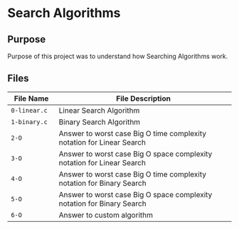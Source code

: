 # Search Algorithms

## Purpose
Purpose of this project was to understand how Searching Algorithms work.

## Files

| File Name | File Description |
| --------- | ---------------- |
| `0-linear.c` | Linear Search Algorithm |
| `1-binary.c	` | Binary Search Algorithm |
| `2-O` | Answer to worst case Big O time complexity notation for Linear Search |
| `3-O` | Answer to worst case Big O space complexity notation for Linear Search |
| `4-O` | Answer to worst case Big O time complexity notation for Binary Search |
| `5-O` | Answer to worst case Big O space complexity notation for Binary Search |
| `6-O` | Answer to custom algorithm |
